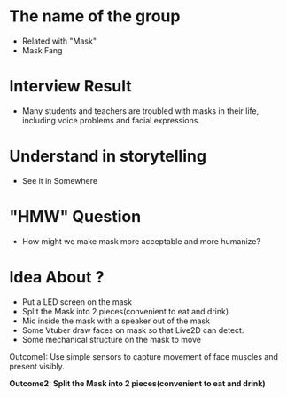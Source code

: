 # The name of the group 

- Related with "Mask"
- Mask Fang

# Interview Result 

- Many students and teachers are troubled with masks in their life, including voice problems and facial expressions.

# Understand in storytelling

- See it in Somewhere

# "HMW" Question

- How might we  make mask more acceptable and more humanize?

  

# Idea About ?

- Put a LED screen on the mask
- Split the Mask into 2 pieces(convenient to eat and drink)
- Mic inside the mask with a speaker out of the mask
- Some Vtuber draw faces on mask so that Live2D can detect.
- Some mechanical structure on the mask to move

Outcome1:  Use simple sensors to capture movement of face muscles and present visibly. 

**Outcome2: Split the Mask into 2 pieces(convenient to eat and drink)**
